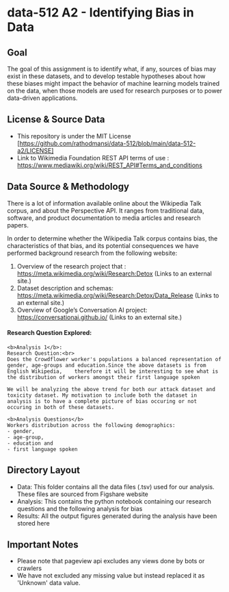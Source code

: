 # data-512 A2 - Identifying Bias in Data
  
## Goal
The goal of this assignment is to identify what, if any, sources of bias may exist in these datasets, and to develop testable hypotheses about how these biases might impact the behavior of machine learning models trained on the data, when those models are used for research purposes or to power data-driven applications. 

## License & Source Data
- This repository is under the MIT License [https://github.com/rathodmansi/data-512/blob/main/data-512-a2/LICENSE]
- Link to Wikimedia Foundation REST API terms of use : https://www.mediawiki.org/wiki/REST_API#Terms_and_conditions

## Data Source & Methodology

There is a lot of information available online about the Wikipedia Talk corpus, and about the Perspective API. It ranges from traditional data, software, and product documentation to media articles and research papers. 

In order to determine whether the Wikipedia Talk corpus contains bias, the characteristics of that bias, and its potential consequences we have performed background research from the following website:

1. Overview of the research project that : https://meta.wikimedia.org/wiki/Research:Detox (Links to an external site.) 
2. Dataset description and schemas: https://meta.wikimedia.org/wiki/Research:Detox/Data_Release (Links to an external site.) 
3. Overview of Google’s Conversation AI project: https://conversationai.github.io/ (Links to an external site.) 


  #### Research Question Explored:

    <b>Analysis 1</b>:
    Research Question:<br>
    Does the Crowdflower worker's populations a balanced representation of gender, age-groups and education.Since the above datasets is from English Wikipedia,    therefore it will be interesting to see what is the distribution of workers amongst their first language spoken

    We will be analyzing the above trend for both our attack dataset and toxicity dataset. My motivation to include both the dataset in analysis is to have a complete picture of bias occuring or not occuring in both of these datasets.

    <b>Analysis Questions</b>
    Workers distribution across the following demographics:
    - gender,
    - age-group,
    - education and
    - first language spoken

## Directory Layout

- Data: This folder contains all the data files (.tsv) used for our analysis. These files are sourced from Figshare website
- Analysis: This contains the python notebook containing our research questions and the following analysis for bias
- Results: All the output figures generated during the analysis have been stored here
  
## Important Notes

- Please note that pageview api excludes any views done by bots or crawlers
- We have not excluded any missing value but instead replaced it as 'Unknown' data value.
